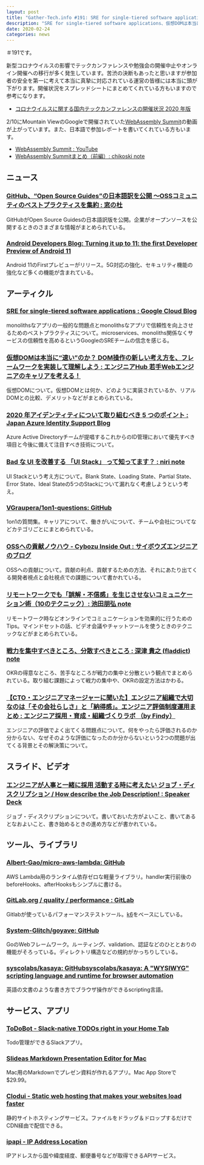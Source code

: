 ```yaml
---
layout: post
title: "Gather-Tech.info #191: SRE for single-tiered software applications、仮想DOMは本当に“速い”のか？ DOM操作の新しい考え方を、フレームワークを実装して理解しよう など"
description: "SRE for single-tiered software applications、仮想DOMは本当に“速い”のか？ DOM操作の新しい考え方を、フレームワークを実装して理解しよう など"
date: 2020-02-24
categories: news
---
```


＃191です。

新型コロナウイルスの影響でテックカンファレンスや勉強会の開催中止やオンライン開催への移行が多く発生しています。苦渋の決断もあったと思いますが参加者の安全を第一に考えて本当に真摯に対応されている運営の皆様には本当に頭が下がります。開催状況をスプレッドシートにまとめてくれている方もいますので参考になります。

- [コロナウイルスに関する国内テックカンファレンスの開催状況 2020 年版](https://docs.google.com/spreadsheets/d/1nGtJBgrnAZBEWL26ATguEacAc0q7btkMAQCoiZlYUw4/htmlview?sle=true#)

2/10にMountain ViewのGoogleで開催されていた[WebAssembly Summit](https://webassembly-summit.org/)の動画が上がっています。また、日本語で参加レポートを書いてくれている方もいます。

- [WebAssembly Summit : YouTube](https://www.youtube.com/channel/UCh9PqDCdacsTpyRaIryhA8g/videos)
- [WebAssembly Summitまとめ（前編）: chikoski note](https://note.com/chikoski/n/n6f8b283767fc)

## ニュース

### [GitHub、“Open Source Guides”の日本語訳を公開 ～OSSコミュニティのベストプラクティスを集約 : 窓の杜](https://forest.watch.impress.co.jp/docs/news/1235813.html)

GitHubがOpen Source Guidesの日本語訳版を公開。企業がオープンソースを公開するときのさまざまな情報がまとめられている。

### [Android Developers Blog: Turning it up to 11: the first Developer Preview of Android 11](https://android-developers.googleblog.com/2020/02/Android-11-developer-preview.html)

Android 11のFirstプレビューがリリース。5G対応の強化、セキュリティ機能の強化など多くの機能が含まれている。

## アーティクル

### [SRE for single-tiered software applications : Google Cloud Blog](https://cloud.google.com/blog/products/management-tools/sre-for-single-tiered-software-applications)

monolithsなアプリの一般的な問題点とmonolithsなアプリで信頼性を向上させるためのベストプラクティスについて。microservices、monoliths関係なくサービスの信頼性を高めるというGoogleのSREチームの信念を感じる。

### [仮想DOMは本当に“速い”のか？ DOM操作の新しい考え方を、フレームワークを実装して理解しよう : エンジニアHub 若手Webエンジニアのキャリアを考える！](https://employment.en-japan.com/engineerhub/entry/2020/02/18/103000)

仮想DOMについて。仮想DOMとは何か、どのように実装されているか、リアルDOMとの比較、デメリットなどがまとめられている。

### [2020 年アイデンティティについて取り組むべき 5 つのポイント : Japan Azure Identity Support Blog](https://jpazureid.github.io/blog/azure-active-directory/5-identity-priorities-for-2020/)

Azure Active Directoryチームが提唱するこれからのID管理において優先すべき項目と今後に備えて注目すべき技術について。

### [Bad な UI を改善する 「UI Stack」 って知ってます？ : niri note](https://note.com/nowim/n/n185d63cfda5c)

UI Stackという考え方について。Blank State、Loading State、Partial State、Error State、Ideal Stateの5つのStackについて漏れなく考慮しようという考え。

### [VGraupera/1on1-questions: GitHub](https://github.com/VGraupera/1on1-questions)

1on1の質問集。キャリアについて、働きがいについて、チームや会社についてなどカテゴリごとにまとめられている。

### [OSSへの貢献ノウハウ - Cybozu Inside Out : サイボウズエンジニアのブログ](https://blog.cybozu.io/entry/2020/02/17/120211)

OSSへの貢献について。貢献の利点、貢献するための方法、それにあたり出てくる開発者視点と会社視点での課題について書かれている。

### [リモートワークでも「誤解・不信感」を生じさせないコミュニケーション術（10のテクニック）: 池田朋弘 note](https://note.com/popinsight_ikeda/n/n86cf84ec1fca)

リモートワーク時などオンラインでコミュニケーションを効果的に行うためのTips。マインドセットの話、ビデオ会議やチャットツールを使うときのテクニックなどがまとめられている。

### [戦力を集中すべきところ、分散すべきところ : 深津 貴之 (fladdict) note](https://note.com/fladdict/n/n83edcf91d1f0)

OKRの得意なところ、苦手なところが戦力の集中と分散という観点でまとめられている。取り組む課題によって戦力の集中や、OKRの設定方法はかわる。

### [【CTO・エンジニアマネージャーに聞いた】エンジニア組織で大切なのは「その会社らしさ」と「納得感」。エンジニア評価制度運用まとめ : エンジニア採用・育成・組織づくりラボ （by Findy）](https://blog.findy.us/engineer-hyouka-seido/)

エンジニアの評価でよく出てくる問題点について。何をやったら評価されるのか分からない、なぜそのような評価になったのか分からないという2つの問題が出てくる背景とその解決策について。

## スライド、ビデオ

### [エンジニアが人事と一緒に採用 活動する時に考えたい ジョブ・ディスクリプション / How describe the Job Description! : Speaker Deck](https://speakerdeck.com/nkajihara/how-describe-the-job-description)

ジョブ・ディスクリプションについて。書いておいた方がよいこと、書いてあるとなおよいこと、書き始めるときの進め方などが書かれている。

## ツール、ライブラリ

### [Albert-Gao/micro-aws-lambda: GitHub](https://github.com/Albert-Gao/micro-aws-lambda)

AWS Lambda用のランタイム依存ゼロな軽量ライブラリ。handler実行前後のbeforeHooks、afterHooksもシンプルに書ける。

### [GitLab.org / quality / performance : GitLab](https://gitlab.com/gitlab-org/quality/performance)

Gitlabが使っているパフォーマンステストツール。[k6](https://k6.io/)をベースにしている。

### [System-Glitch/goyave: GitHub](https://github.com/System-Glitch/goyave)

GoのWebフレームワーク。ルーティング、validation、認証などのひととおりの機能がそろっている。ディレクトリ構造などの規約がかっちりしている。

### [syscolabs/kasaya: GitHub](https://github.com/syscolabs/kasaya)[syscolabs/kasaya: A "WYSIWYG" scripting language and runtime for browser automation](https://github.com/syscolabs/kasaya)

英語の文書のような書き方でブラウザ操作ができるscripting言語。

## サービス、アプリ

### [ToDoBot - Slack-native TODOs right in your Home Tab](https://www.thetodobot.com/)

Todo管理ができるSlackアプリ。

### [Slideas Markdown Presentation Editor for Mac](https://www.slideas.app/)

Mac用のMarkdownでプレゼン資料が作れるアプリ。Mac App Storeで$29.99。

### [Clodui - Static web hosting that makes your websites load faster](https://www.clodui.com/)

静的サイトホスティングサービス。ファイルをドラッグ＆ドロップするだけでCDN経由で配信できる。

### [ipapi - IP Address Location](https://ipapi.co/)

IPアドレスから国や緯度経度、郵便番号などが取得できるAPIサービス。
